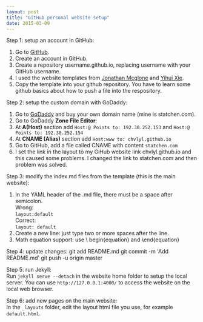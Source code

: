 ```yaml
---
layout: post
title: "GitHub personal website setup"
date: 2015-03-09
---
```


Step 1: setup an account in GitHub:  
  1. Go to [GitHub](https://github.com/).  
  2. Create an account in GitHub.  
  3. Create a repository username.github.io, replacing username with your GitHub username.  
  4. I used the website templates from [Jonathan Mcglone](http://jmcglone.com/guides/github-pages/) and [Yihui Xie](http://yihui.name/).  
  5. Copy the template into your github repository. You have to learn some github basics about how to push a file into the respository.   


Step 2: setup the custom domain with GoDaddy:  
  1. Go to [GoDaddy](www.godaddy.com) and buy your own domain name (mine is statchen.com).  
  2. Go to GoDaddy **Zone File Editor**:  
  3. At **A(Host)** section add `Host:@ Points to: 192.30.252.153`  and `Host:@ Points to: 192.30.252.154`  
  4. At **CNAME (Alias)** section add `Host:www to: chvlyl.github.io`  
  5. Go to GitHub, add a file called CNAME with content `statchen.com`  
  6. I set the link in the layout to my GiHub website link chvlyl.github.io and this caused some problems. I changed the link to statchen.com and then problem was solved.     


Step 3: modify the index.md files from the template (this is the main website):  
  1. In the YAML header of the .md file, there must be a space after semicolon.  
  Wrong:  
   `layout:default`  
  Correct:  
   `layout: default`   
  2. Create a new line: just type two or more spaces after the line.  
  3. Math equation support:  use \\ begin\{equation\} and \\end\{equation\}


Step 4: update changes: 
git add README.md
git commit -m 'Add README.md'
git push -u origin master

 
Step 5: run Jekyll:  
Run `jekyll serve --detach` in the website home folder to setup the local server. You can use `http://127.0.0.1:4000/` to access the website on the local web browser.

Step 6: add new pages on the main website:  
In the `_layouts` folder, edit the layout html file you use, for example `default.html`. 



